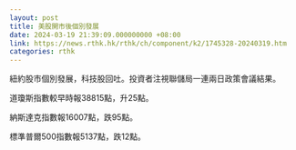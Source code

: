 ```yaml
---
layout: post
title: 美股開市後個別發展
date: 2024-03-19 21:39:09.000000000 +08:00
link: https://news.rthk.hk/rthk/ch/component/k2/1745328-20240319.htm
categories: rthk
---
```


紐約股市個別發展，科技股回吐。投資者注視聯儲局一連兩日政策會議結果。

道瓊斯指數較早時報38815點，升25點。

納斯達克指數報16007點，跌95點。

標準普爾500指數報5137點，跌12點。
